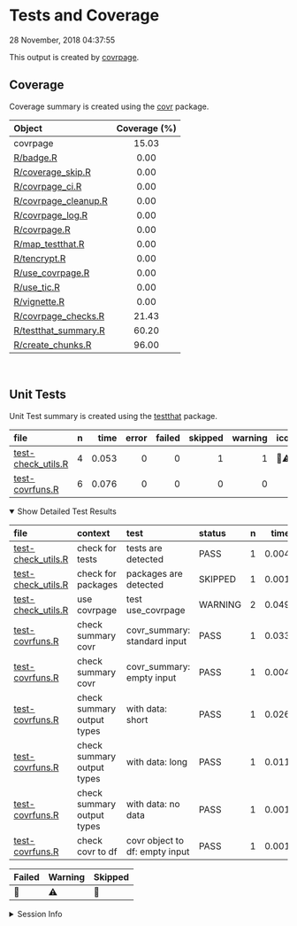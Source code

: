 Tests and Coverage
================
28 November, 2018 04:37:55

This output is created by
[covrpage](https://github.com/yonicd/covrpage).

## Coverage

Coverage summary is created using the
[covr](https://github.com/r-lib/covr) package.

| Object                                           | Coverage (%) |
| :----------------------------------------------- | :----------: |
| covrpage                                         |    15.03     |
| [R/badge.R](../R/badge.R)                        |     0.00     |
| [R/coverage\_skip.R](../R/coverage_skip.R)       |     0.00     |
| [R/covrpage\_ci.R](../R/covrpage_ci.R)           |     0.00     |
| [R/covrpage\_cleanup.R](../R/covrpage_cleanup.R) |     0.00     |
| [R/covrpage\_log.R](../R/covrpage_log.R)         |     0.00     |
| [R/covrpage.R](../R/covrpage.R)                  |     0.00     |
| [R/map\_testthat.R](../R/map_testthat.R)         |     0.00     |
| [R/tencrypt.R](../R/tencrypt.R)                  |     0.00     |
| [R/use\_covrpage.R](../R/use_covrpage.R)         |     0.00     |
| [R/use\_tic.R](../R/use_tic.R)                   |     0.00     |
| [R/vignette.R](../R/vignette.R)                  |     0.00     |
| [R/covrpage\_checks.R](../R/covrpage_checks.R)   |    21.43     |
| [R/testthat\_summary.R](../R/testthat_summary.R) |    60.20     |
| [R/create\_chunks.R](../R/create_chunks.R)       |    96.00     |

<br>

## Unit Tests

Unit Test summary is created using the
[testthat](https://github.com/r-lib/testthat)
package.

| file                                               | n |  time | error | failed | skipped | warning | icon |
| :------------------------------------------------- | -: | ----: | ----: | -----: | ------: | ------: | :--- |
| [test-check\_utils.R](testthat/test-check_utils.R) | 4 | 0.053 |     0 |      0 |       1 |       1 | 🔶⚠️  |
| [test-covrfuns.R](testthat/test-covrfuns.R)        | 6 | 0.076 |     0 |      0 |       0 |       0 |      |

<details open>

<summary> Show Detailed Test Results
</summary>

| file                                                   | context                    | test                           | status  | n |  time | icon |
| :----------------------------------------------------- | :------------------------- | :----------------------------- | :------ | -: | ----: | :--- |
| [test-check\_utils.R](testthat/test-check_utils.R#L4)  | check for tests            | tests are detected             | PASS    | 1 | 0.004 |      |
| [test-check\_utils.R](testthat/test-check_utils.R#L12) | check for packages         | packages are detected          | SKIPPED | 1 | 0.001 | 🔶    |
| [test-check\_utils.R](testthat/test-check_utils.R#L23) | use covrpage               | test use\_covrpage             | WARNING | 2 | 0.049 | ⚠️   |
| [test-covrfuns.R](testthat/test-covrfuns.R#L5)         | check summary covr         | covr\_summary: standard input  | PASS    | 1 | 0.033 |      |
| [test-covrfuns.R](testthat/test-covrfuns.R#L9_L11)     | check summary covr         | covr\_summary: empty input     | PASS    | 1 | 0.004 |      |
| [test-covrfuns.R](testthat/test-covrfuns.R#L19)        | check summary output types | with data: short               | PASS    | 1 | 0.026 |      |
| [test-covrfuns.R](testthat/test-covrfuns.R#L23)        | check summary output types | with data: long                | PASS    | 1 | 0.011 |      |
| [test-covrfuns.R](testthat/test-covrfuns.R#L27)        | check summary output types | with data: no data             | PASS    | 1 | 0.001 |      |
| [test-covrfuns.R](testthat/test-covrfuns.R#L35)        | check covr to df           | covr object to df: empty input | PASS    | 1 | 0.001 |      |

| Failed | Warning | Skipped |
| :----- | :------ | :------ |
| 🛑      | ⚠️      | 🔶       |

</details>

<details>

<summary> Session Info
</summary>

| Field    | Value                         |                                                                                                                                                                                                           |
| :------- | :---------------------------- | --------------------------------------------------------------------------------------------------------------------------------------------------------------------------------------------------------- |
| Version  | R version 3.5.1 (2017-01-27)  |                                                                                                                                                                                                           |
| Platform | x86\_64-pc-linux-gnu (64-bit) | <a href="https://travis-ci.org/yonicd/covrpage/jobs/460593043" target="_blank"><span title="Built on Travis">![](https://github.com/yonicd/covrpage/blob/master/inst/logo/travis.png?raw=true)</span></a> |
| Running  | Ubuntu 14.04.5 LTS            |                                                                                                                                                                                                           |
| Language | en\_US                        |                                                                                                                                                                                                           |
| Timezone | UTC                           |                                                                                                                                                                                                           |

| Package  | Version |
| :------- | :------ |
| testthat | 2.0.1   |
| covr     | 3.2.1   |
| covrpage | 0.0.66  |

</details>

<!--- Final Status : skipped/warning --->
